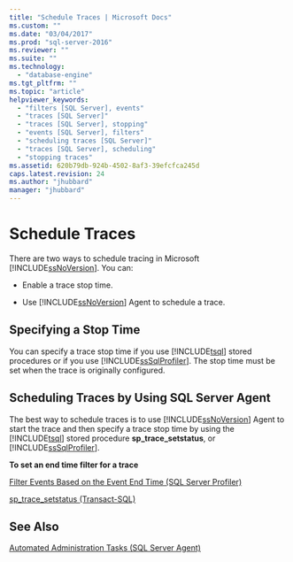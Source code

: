 ```yaml
---
title: "Schedule Traces | Microsoft Docs"
ms.custom: ""
ms.date: "03/04/2017"
ms.prod: "sql-server-2016"
ms.reviewer: ""
ms.suite: ""
ms.technology: 
  - "database-engine"
ms.tgt_pltfrm: ""
ms.topic: "article"
helpviewer_keywords: 
  - "filters [SQL Server], events"
  - "traces [SQL Server]"
  - "traces [SQL Server], stopping"
  - "events [SQL Server], filters"
  - "scheduling traces [SQL Server]"
  - "traces [SQL Server], scheduling"
  - "stopping traces"
ms.assetid: 620b79db-924b-4502-8af3-39efcfca245d
caps.latest.revision: 24
ms.author: "jhubbard"
manager: "jhubbard"
---
```

# Schedule Traces
  There are two ways to schedule tracing in Microsoft [!INCLUDE[ssNoVersion](../../advanced-analytics/r-services/includes/ssnoversion-md.md)]. You can:  
  
-   Enable a trace stop time.  
  
-   Use [!INCLUDE[ssNoVersion](../../advanced-analytics/r-services/includes/ssnoversion-md.md)] Agent to schedule a trace.  
  
## Specifying a Stop Time  
 You can specify a trace stop time if you use [!INCLUDE[tsql](../../advanced-analytics/r-services/includes/tsql-md.md)] stored procedures or if you use [!INCLUDE[ssSqlProfiler](../../analysis-services/data-mining/includes/sssqlprofiler-md.md)]. The stop time must be set when the trace is originally configured.  
  
## Scheduling Traces by Using SQL Server Agent  
 The best way to schedule traces is to use [!INCLUDE[ssNoVersion](../../advanced-analytics/r-services/includes/ssnoversion-md.md)] Agent to start the trace and then specify a trace stop time by using the [!INCLUDE[tsql](../../advanced-analytics/r-services/includes/tsql-md.md)] stored procedure **sp_trace_setstatus**, or [!INCLUDE[ssSqlProfiler](../../analysis-services/data-mining/includes/sssqlprofiler-md.md)].  
  
 **To set an end time filter for a trace**  
  
 [Filter Events Based on the Event End Time &#40;SQL Server Profiler&#41;](../../tools/sql-server-profiler/filter-events-based-on-the-event-end-time-sql-server-profiler.md)  
  
 [sp_trace_setstatus &#40;Transact-SQL&#41;](../../relational-databases/reference/system-stored-procedures/sp-trace-setstatus-transact-sql.md)  
  
## See Also  
 [Automated Administration Tasks &#40;SQL Server Agent&#41;](http://msdn.microsoft.com/library/541ee5ac-2c9f-4b74-b4f0-13b7bd5920b0)  
  
  